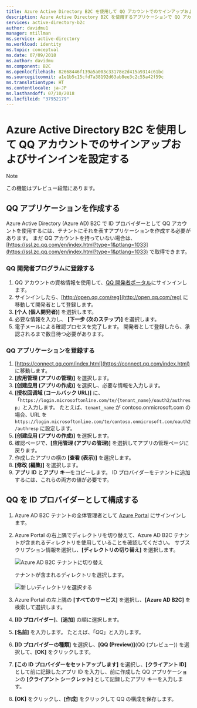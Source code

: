 ```yaml
---
title: Azure Active Directory B2C を使用して QQ アカウントでのサインアップおよびサインインを設定する | Microsoft Docs
description: Azure Active Directory B2C を使用するアプリケーションで QQ アカウントを持つ顧客にサインアップとサインインを提供します。
services: active-directory-b2c
author: davidmu1
manager: mtillman
ms.service: active-directory
ms.workload: identity
ms.topic: conceptual
ms.date: 07/09/2018
ms.author: davidmu
ms.component: B2C
ms.openlocfilehash: 82668446f139a5a003c33178e2d415a9314c61bc
ms.sourcegitcommit: a1e1b5c15cfd7a38192d63ab8ee3c2c55a42f59c
ms.translationtype: HT
ms.contentlocale: ja-JP
ms.lasthandoff: 07/10/2018
ms.locfileid: "37952179"
---
```

# <a name="set-up-sign-up-and-sign-in-with-a-qq-account-using-azure-active-directory-b2c"></a>Azure Active Directory B2C を使用して QQ アカウントでのサインアップおよびサインインを設定する

> [!NOTE]
> この機能はプレビュー段階にあります。
> 

## <a name="create-a-qq-application"></a>QQ アプリケーションを作成する

Azure Active Directory (Azure AD) B2C で ID プロバイダーとして QQ アカウントを使用するには、テナントにそれを表すアプリケーションを作成する必要があります。 まだ QQ アカウントを持っていない場合は、[https://ssl.zc.qq.com/en/index.html?type=1&ptlang=1033](https://ssl.zc.qq.com/en/index.html?type=1&ptlang=1033) で取得できます。

### <a name="register-for-the-qq-developer-program"></a>QQ 開発者プログラムに登録する

1. QQ アカウントの資格情報を使用して、[QQ 開発者ポータル](http://open.qq.com)にサインインします。
2. サインインしたら、[http://open.qq.com/reg](http://open.qq.com/reg) に移動して開発者として登録します。
3. **[个人 (個人開発者)]** を選択します。
4. 必要な情報を入力し、 **[下一步 (次のステップ)]** を選択します。
5. 電子メールによる確認プロセスを完了します。 開発者として登録したら、承認されるまで数日待つ必要があります。 

### <a name="register-a-qq-application"></a>QQ アプリケーションを登録する

1. [https://connect.qq.com/index.html](https://connect.qq.com/index.html) に移動します。
2. **[应用管理 (アプリの管理)]** を選択します。
5. **[创建应用 (アプリの作成)]** を選択し、必要な情報を入力します。
7. **[授权回调域 (コールバック URL)]** に、「`https://login.microsoftonline.com/te/{tenant_name}/oauth2/authresp`」と入力します。 たとえば、`tenant_name` が contoso.onmicrosoft.com の場合、URL を `https://login.microsoftonline.com/te/contoso.onmicrosoft.com/oauth2/authresp` に設定します。
8. **[创建应用 (アプリの作成)]** を選択します。
9. 確認ページで、**[应用管理 (アプリの管理)]** を選択してアプリの管理ページに戻ります。
10. 作成したアプリの横の **[查看 (表示)]** を選択します。
11. **[修改 (編集)]** を選択します。
12. **アプリ ID** と**アプリ キー**をコピーします。 ID プロバイダーをテナントに追加するには、これらの両方の値が必要です。

## <a name="configure-qq-as-an-identity-provider"></a>QQ を ID プロバイダーとして構成する

1. Azure AD B2C テナントの全体管理者として [Azure Portal](https://portal.azure.com/) にサインインします。
2. Azure Portal の右上隅でディレクトリを切り替えて、Azure AD B2C テナントが含まれるディレクトリを使用していることを確認してください。 サブスクリプション情報を選択し、**[ディレクトリの切り替え]** を選択します。 

    ![Azure AD B2C テナントに切り替え](./media/active-directory-b2c-setup-qq-app/switch-directories.png)

    テナントが含まれるディレクトリを選択します。

    ![新しいディレクトリを選択する](./media/active-directory-b2c-setup-qq-app/select-directory.png)

3. Azure Portal の左上隅の **[すべてのサービス]** を選択し、**[Azure AD B2C]** を検索して選択します。
4. **[ID プロバイダー]**、**[追加]** の順に選択します。
5. **[名前]** を入力します。 たとえば、「*QQ*」と入力します。
6. **[ID プロバイダーの種類]** を選択し、**[QQ (Preview)]**(QQ (プレビュー)) を選択して、**[OK]** をクリックします。
7. **[この ID プロバイダーをセットアップします]** を選択し、**[クライアント ID]** として前に記録したアプリ ID を入力し、前に作成した QQ アプリケーションの **[クライアント シークレット]** として記録したアプリ キーを入力します。
8. **[OK]** をクリックし、**[作成]** をクリックして QQ の構成を保存します。

